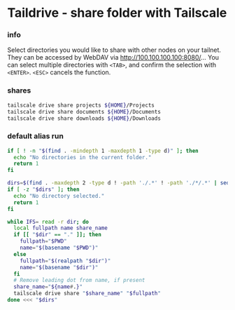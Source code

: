 # Taildrive - share folder with Tailscale

### info

Select directories you would like to share with other nodes on your tailnet. They can be accessed by WebDAV via http://100.100.100.100:8080/...
You can select multiple directories with `<TAB>`, and confirm the selection with `<ENTER>`. `<ESC>` cancels the function.


### shares
```sh
tailscale drive share projects ${HOME}/Projects
tailscale drive share documents ${HOME}/Documents
tailscale drive share downloads ${HOME}/Downloads
```

### default alias run
```sh
if [ ! -n "$(find . -mindepth 1 -maxdepth 1 -type d)" ]; then
  echo "No directories in the current folder."
  return 1
fi

dirs=$(find . -maxdepth 2 -type d ! -path './.*' ! -path './*/.*' | sed 's|^\./||' | grep -v '^$' | fzf --multi --prompt="Select directories to share: ")
if [ -z "$dirs" ]; then
  echo "No directory selected."
  return 1
fi

while IFS= read -r dir; do
  local fullpath name share_name
  if [[ "$dir" == "." ]]; then
    fullpath="$PWD"
    name="$(basename "$PWD")"
  else
    fullpath="$(realpath "$dir")"
    name="$(basename "$dir")"
  fi
  # Remove leading dot from name, if present
  share_name="${name#.}"
  tailscale drive share "$share_name" "$fullpath"
done <<< "$dirs"
```

